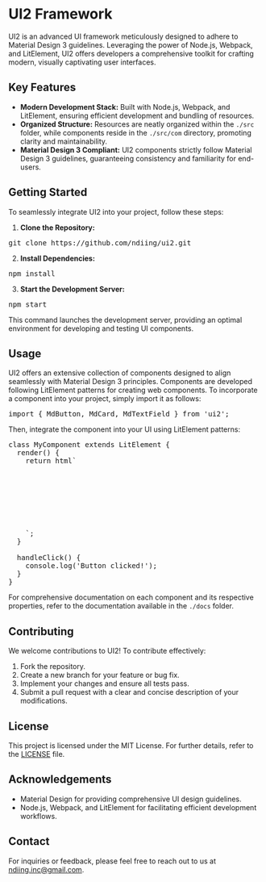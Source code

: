 # UI2 Framework

UI2 is an advanced UI framework meticulously designed to adhere to Material Design 3 guidelines. Leveraging the power of Node.js, Webpack, and LitElement, UI2 offers developers a comprehensive toolkit for crafting modern, visually captivating user interfaces.

## Key Features

- **Modern Development Stack:** Built with Node.js, Webpack, and LitElement, ensuring efficient development and bundling of resources.
- **Organized Structure:** Resources are neatly organized within the `./src` folder, while components reside in the `./src/com` directory, promoting clarity and maintainability.
- **Material Design 3 Compliant:** UI2 components strictly follow Material Design 3 guidelines, guaranteeing consistency and familiarity for end-users.

## Getting Started

To seamlessly integrate UI2 into your project, follow these steps:

1. **Clone the Repository:**

<pre>
git clone https://github.com/ndiing/ui2.git
</pre>

2. **Install Dependencies:**

<pre>
npm install
</pre>

3. **Start the Development Server:**

<pre>
npm start
</pre>

This command launches the development server, providing an optimal environment for developing and testing UI components.

## Usage

UI2 offers an extensive collection of components designed to align seamlessly with Material Design 3 principles. Components are developed following LitElement patterns for creating web components. To incorporate a component into your project, simply import it as follows:

<pre>
import { MdButton, MdCard, MdTextField } from 'ui2';
</pre>

Then, integrate the component into your UI using LitElement patterns:

<pre>
class MyComponent extends LitElement {
  render() {
    return html`
      <div>
        <md-button label="Click me" @click="${this.handleClick}"></md-button>
        <md-card>
          <md-text-field label="Username"></md-text-field>
        </md-card>
      </div>
    `;
  }

  handleClick() {
    console.log('Button clicked!');
  }
}
</pre>

For comprehensive documentation on each component and its respective properties, refer to the documentation available in the `./docs` folder.

## Contributing

We welcome contributions to UI2! To contribute effectively:

1. Fork the repository.
2. Create a new branch for your feature or bug fix.
3. Implement your changes and ensure all tests pass.
4. Submit a pull request with a clear and concise description of your modifications.

## License

This project is licensed under the MIT License. For further details, refer to the [LICENSE](LICENSE) file.

## Acknowledgements

- Material Design for providing comprehensive UI design guidelines.
- Node.js, Webpack, and LitElement for facilitating efficient development workflows.

## Contact

For inquiries or feedback, please feel free to reach out to us at [ndiing.inc@gmail.com](mailto:ndiing.inc@gmail.com).
